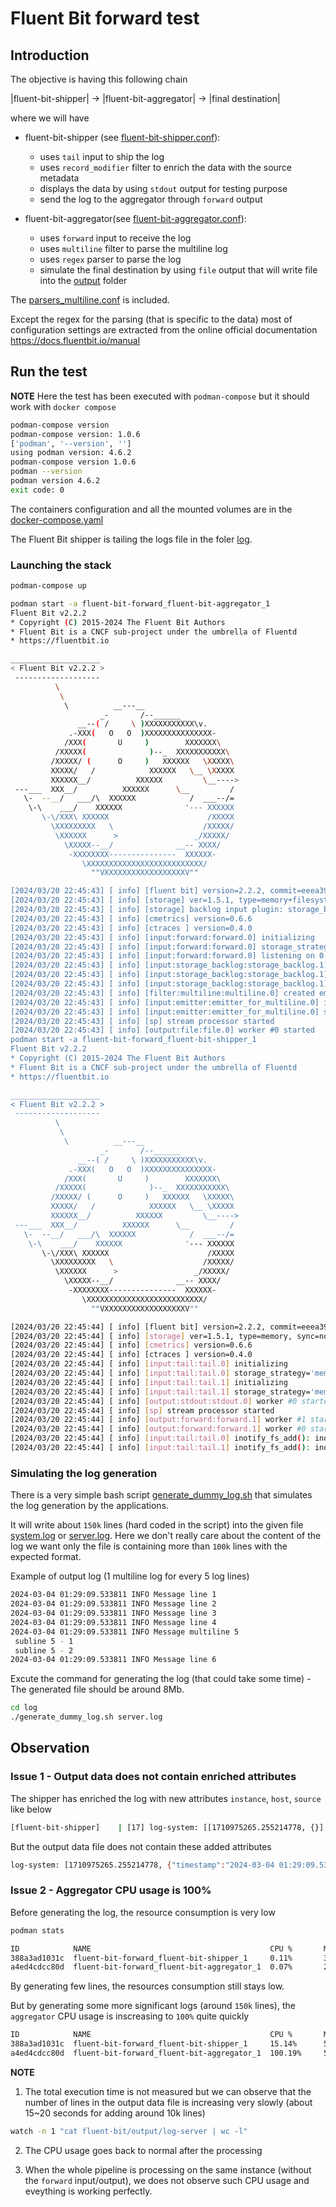 # Fluent Bit forward test

## Introduction 
The objective is having this following chain 

|fluent-bit-shipper| -> |fluent-bit-aggregator| -> |final destination| 

where we will have 
* fluent-bit-shipper (see [fluent-bit-shipper.conf](./fluent-bit/fluent-bit-shipper.conf)):
    * uses `tail` input to ship the log 
    * uses `record_modifier` filter to enrich the data with the source metadata
    * displays the data by using `stdout` output for testing purpose
    * send the log to the aggregator through `forward` output

* fluent-bit-aggregator(see [fluent-bit-aggregator.conf](./fluent-bit/fluent-bit-aggregator.conf)):
    * uses `forward` input to receive the log 
    * uses `multiline` filter to parse the multiline log
    * uses `regex` parser to parse the log
    * simulate the final destination by using `file` output that will write file into the [output](./fluent-bit/output/) folder

The [parsers_multiline.conf](./fluent-bit/parsers_multiline.conf) is included. 

Except the regex for the parsing (that is specific to the data) most of configuration settings are extracted from the online official documentation https://docs.fluentbit.io/manual

## Run the test
**NOTE** Here the test has been executed with `podman-compose` but it should work with `docker compose`

```bash
podman-compose version 
podman-compose version: 1.0.6
['podman', '--version', '']
using podman version: 4.6.2
podman-compose version 1.0.6
podman --version 
podman version 4.6.2
exit code: 0
```

The containers configuration and all the mounted volumes are in the [docker-compose.yaml](./docker-compose.yaml)

The Fluent Bit shipper is tailing the logs file in the foler [log](./log/). 

### Launching the stack 
```bash
podman-compose up

podman start -a fluent-bit-forward_fluent-bit-aggregator_1
Fluent Bit v2.2.2
* Copyright (C) 2015-2024 The Fluent Bit Authors
* Fluent Bit is a CNCF sub-project under the umbrella of Fluentd
* https://fluentbit.io

____________________
< Fluent Bit v2.2.2 >
 -------------------
          \
           \
            \          __---__
                    _-       /--______
               __--( /     \ )XXXXXXXXXXX\v.
             .-XXX(   O   O  )XXXXXXXXXXXXXXX-
            /XXX(       U     )        XXXXXXX\
          /XXXXX(              )--_  XXXXXXXXXXX\
         /XXXXX/ (      O     )   XXXXXX   \XXXXX\
         XXXXX/   /            XXXXXX   \__ \XXXXX
         XXXXXX__/          XXXXXX         \__---->
 ---___  XXX__/          XXXXXX      \__         /
   \-  --__/   ___/\  XXXXXX            /  ___--/=
    \-\    ___/    XXXXXX              '--- XXXXXX
       \-\/XXX\ XXXXXX                      /XXXXX
         \XXXXXXXXX   \                    /XXXXX/
          \XXXXXX      >                 _/XXXXX/
            \XXXXX--__/              __-- XXXX/
             -XXXXXXXX---------------  XXXXXX-
                \XXXXXXXXXXXXXXXXXXXXXXXXXX/
                  ""VXXXXXXXXXXXXXXXXXXV""

[2024/03/20 22:45:43] [ info] [fluent bit] version=2.2.2, commit=eeea396e88, pid=1
[2024/03/20 22:45:43] [ info] [storage] ver=1.5.1, type=memory+filesystem, sync=normal, checksum=off, max_chunks_up=128
[2024/03/20 22:45:43] [ info] [storage] backlog input plugin: storage_backlog.1
[2024/03/20 22:45:43] [ info] [cmetrics] version=0.6.6
[2024/03/20 22:45:43] [ info] [ctraces ] version=0.4.0
[2024/03/20 22:45:43] [ info] [input:forward:forward.0] initializing
[2024/03/20 22:45:43] [ info] [input:forward:forward.0] storage_strategy='memory' (memory only)
[2024/03/20 22:45:43] [ info] [input:forward:forward.0] listening on 0.0.0.0:24284
[2024/03/20 22:45:43] [ info] [input:storage_backlog:storage_backlog.1] initializing
[2024/03/20 22:45:43] [ info] [input:storage_backlog:storage_backlog.1] storage_strategy='memory' (memory only)
[2024/03/20 22:45:43] [ info] [input:storage_backlog:storage_backlog.1] queue memory limit: 95.4M
[2024/03/20 22:45:43] [ info] [filter:multiline:multiline.0] created emitter: emitter_for_multiline.0
[2024/03/20 22:45:43] [ info] [input:emitter:emitter_for_multiline.0] initializing
[2024/03/20 22:45:43] [ info] [input:emitter:emitter_for_multiline.0] storage_strategy='filesystem' (memory + filesystem)
[2024/03/20 22:45:43] [ info] [sp] stream processor started
[2024/03/20 22:45:43] [ info] [output:file:file.0] worker #0 started
podman start -a fluent-bit-forward_fluent-bit-shipper_1
Fluent Bit v2.2.2
* Copyright (C) 2015-2024 The Fluent Bit Authors
* Fluent Bit is a CNCF sub-project under the umbrella of Fluentd
* https://fluentbit.io

____________________
< Fluent Bit v2.2.2 >
 -------------------
          \
           \
            \          __---__
                    _-       /--______
               __--( /     \ )XXXXXXXXXXX\v.
             .-XXX(   O   O  )XXXXXXXXXXXXXXX-
            /XXX(       U     )        XXXXXXX\
          /XXXXX(              )--_  XXXXXXXXXXX\
         /XXXXX/ (      O     )   XXXXXX   \XXXXX\
         XXXXX/   /            XXXXXX   \__ \XXXXX
         XXXXXX__/          XXXXXX         \__---->
 ---___  XXX__/          XXXXXX      \__         /
   \-  --__/   ___/\  XXXXXX            /  ___--/=
    \-\    ___/    XXXXXX              '--- XXXXXX
       \-\/XXX\ XXXXXX                      /XXXXX
         \XXXXXXXXX   \                    /XXXXX/
          \XXXXXX      >                 _/XXXXX/
            \XXXXX--__/              __-- XXXX/
             -XXXXXXXX---------------  XXXXXX-
                \XXXXXXXXXXXXXXXXXXXXXXXXXX/
                  ""VXXXXXXXXXXXXXXXXXXV""

[2024/03/20 22:45:44] [ info] [fluent bit] version=2.2.2, commit=eeea396e88, pid=1
[2024/03/20 22:45:44] [ info] [storage] ver=1.5.1, type=memory, sync=normal, checksum=off, max_chunks_up=128
[2024/03/20 22:45:44] [ info] [cmetrics] version=0.6.6
[2024/03/20 22:45:44] [ info] [ctraces ] version=0.4.0
[2024/03/20 22:45:44] [ info] [input:tail:tail.0] initializing
[2024/03/20 22:45:44] [ info] [input:tail:tail.0] storage_strategy='memory' (memory only)
[2024/03/20 22:45:44] [ info] [input:tail:tail.1] initializing
[2024/03/20 22:45:44] [ info] [input:tail:tail.1] storage_strategy='memory' (memory only)
[2024/03/20 22:45:44] [ info] [output:stdout:stdout.0] worker #0 started
[2024/03/20 22:45:44] [ info] [sp] stream processor started
[2024/03/20 22:45:44] [ info] [output:forward:forward.1] worker #1 started
[2024/03/20 22:45:44] [ info] [output:forward:forward.1] worker #0 started
[2024/03/20 22:45:44] [ info] [input:tail:tail.0] inotify_fs_add(): inode=2622158 watch_fd=1 name=/data/server.log
[2024/03/20 22:45:44] [ info] [input:tail:tail.1] inotify_fs_add(): inode=2622152 watch_fd=1 name=/data/system.log

```

### Simulating the log generation
There is a very simple bash script [generate_dummy_log.sh](./log/generate_dummy_log.sh) that simulates the log generation by the applications. 

It will write about `150k` lines (hard coded in the script) into the given file [system.log](./log/system.log) or [server.log](./log/server.log). Here we don't really care about the content of the log we want only the file is containing more than `100k` lines with the expected format. 

Example of output log (1 multiline log for every 5 log lines)
```bash
2024-03-04 01:29:09.533811 INFO Message line 1
2024-03-04 01:29:09.533811 INFO Message line 2
2024-03-04 01:29:09.533811 INFO Message line 3
2024-03-04 01:29:09.533811 INFO Message line 4
2024-03-04 01:29:09.533811 INFO Message multiline 5
 subline 5 - 1 
 subline 5 - 2
2024-03-04 01:29:09.533811 INFO Message line 6
```

Excute the command for generating the log (that could take some time) - The generated file should be around 8Mb.

```bash
cd log 
./generate_dummy_log.sh server.log
```

## Observation 

### Issue 1 - Output data does not contain enriched attributes
The shipper has enriched the log with new attributes `instance`, `host`, `source` like below 

```bash
[fluent-bit-shipper]    | [17] log-system: [[1710975265.255214778, {}], {"log"=>"2024-03-04 01:29:09.533811 INFO Message line 14", "host"=>"my-host", "instance"=>"126", "source"=>"system"}]
```

But the output data file does not contain these added attributes 
```bash
log-system: [1710975265.255214778, {"timestamp":"2024-03-04 01:29:09.533811","level":"INFO","log":"Message line 14"}]
```

### Issue 2 - Aggregator CPU usage is 100%
Before generating the log, the resource consumption is very low 

```bash
podman stats

ID            NAME                                        CPU %       MEM USAGE / LIMIT  MEM %       NET IO             BLOCK IO           PIDS        CPU TIME    AVG CPU %
388a3ad1031c  fluent-bit-forward_fluent-bit-shipper_1     0.11%       3.416MB / 16.49GB  0.02%       3.02kB / 3.831kB   0B / 0B            6           1.130557s   0.13%
a4ed4cdcc80d  fluent-bit-forward_fluent-bit-aggregator_1  0.07%       2.859MB / 16.49GB  0.02%       5.825kB / 1.318kB  6.627MB / 4.096kB  4           805.454ms   0.09%
```

By generating few lines, the resources consumption still stays low. 

But by generating some more significant logs (around `150k` lines), the `aggregator` CPU usage is inscreasing to  `100%` quite quickly

```bash
ID            NAME                                        CPU %       MEM USAGE / LIMIT  MEM %       NET IO             BLOCK IO           PIDS        CPU TIME    AVG CPU %
388a3ad1031c  fluent-bit-forward_fluent-bit-shipper_1     15.14%      5.96MB / 16.49GB   0.04%       12.64kB / 3.748MB  0B / 0B            6           2.48267s    0.24%
a4ed4cdcc80d  fluent-bit-forward_fluent-bit-aggregator_1  100.19%     5.997MB / 16.49GB  0.04%       3.749MB / 10.31kB  6.627MB / 1.978MB  4           7.403018s   0.71%
```

**NOTE** 
1. The total execution time is not measured but we can observe that the number of lines in the output data file is increasing very slowly (about 15~20 seconds for adding around 10k lines)
```bash
watch -n 1 "cat fluent-bit/output/log-server | wc -l"
```

2. The CPU usage goes back to normal after the processing

3. When the whole pipeline is processing on the same instance (without the `forward` input/output), we does not observe such CPU usage and eveything is working perfectly. 
